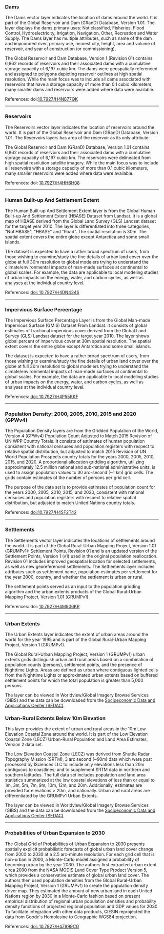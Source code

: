 ### Dams
The Dams vector layer indicates the location of dams around the world. It is part of the Global Reservoir and Dam (GRanD) Database, Version 1.01. The layer displays the dams primary uses: Not classified, Fisheries, Flood Control, Hydroelectricity, Irrigation, Navigation, Other, Recreation and Water Supply. The Dams layer has multiple attributes, such as name of the dam and impounded river, primary use, nearest city, height, area and volume of reservoir, and year of construction (or commissioning).

The Global Reservoir and Dam Database, Version 1 (Revision 01) contains 6,862 records of reservoirs and their associated dams with a cumulative storage capacity of 6,197 cubic km. The dams were geospatially referenced and assigned to polygons depicting reservoir outlines at high spatial resolution. While the main focus was to include all dams associated with reservoirs that have a storage capacity of more than 0.1 cubic kilometers, many smaller dams and reservoirs were added where data were available.

References: doi:[10.7927/H4N877QK](https://doi.org/10.7927/H4N877QK)

----

### Reservoirs
The Reservoirs vector layer indicates the location of reservoirs around the world. It is part of the Global Reservoir and Dam (GRanD) Database, Version 1.01. The Reservoirs layers has area of the reservoir as its only attribute.

The Global Reservoir and Dam (GRanD) Database, Version 1.01 contains 6,862 records of reservoirs and their associated dams with a cumulative storage capacity of 6,197 cubic km. The reservoirs were delineated from high spatial resolution satellite imagery. While the main focus was to include all reservoirs with a storage capacity of more than 0.1 cubic kilometers, many smaller reservoirs were added where data were available.

References: doi: [10.7927/H4HH6H08](https://doi.org/10.7927/H4HH6H08)

----

### Human Built-up And Settlement Extent

The Human Built-up And Settlement Extent layer is from the Global Human Built-up And Settlement Extent (HBASE) Dataset from Landsat. It is a global map of HBASE derived from the Global Land Survey (GLS) Landsat dataset for the target year 2010. The layer is differentiated into three categories, "Not HBASE", "HBASE" and "Road". The spatial resolution is 30m. The spatial extent covers the entire globe except Antarctica and some small islands.

The dataset is expected to have a rather broad spectrum of users, from those wishing to examine/study the fine details of urban land cover over the globe at full 30m resolution to global modelers trying to understand the climate/environmental impacts of man-made surfaces at continental to global scales. For example, the data are applicable to local modeling studies of urban impacts on the energy, water, and carbon cycles, as well as analyses at the individual country level.

References: [doi: 10.7927/H4DN434S](https://doi.org/10.7927/H4DN434S)

----

### Impervious Surface Percentage

The Impervious Surface Percentage Layer is from the Global Man-made Impervious Surface (GMIS) Dataset From Landsat. It consists of global estimates of fractional impervious cover derived from the Global Land Survey (GLS) Landsat dataset for the target year 2010. The layer shows global percent of impervious cover at 30m spatial resolution. The spatial extent covers the entire globe except Antarctica and some small islands.

The dataset is expected to have a rather broad spectrum of users, from those wishing to examine/study the fine details of urban land cover over the globe at full 30m resolution to global modelers trying to understand the climate/environmental impacts of man-made surfaces at continental to global scales. For example, the data are applicable to local modeling studies of urban impacts on the energy, water, and carbon cycles, as well as analyses at the individual country level.

References: [doi: 10.7927/H4P55KKF](https://doi.org/10.7927/H4P55KKF)

----

### Population Density: 2000, 2005, 2010, 2015 and 2020 (GPWv4)
The Population Density layers are from the Gridded Population of the World, Version 4 (GPWv4) Population Count Adjusted to Match 2015 Revision of UN WPP Country Totals. It consists of estimates of human population consistent with national censuses and population registers with respect to relative spatial distribution, but adjusted to match 2015 Revision of UN World Population Prospects country totals for the years 2000, 2005, 2010, 2015, and 2020. A proportional allocation gridding algorithm, utilizing approximately 12.5 million national and sub-national administrative units, is used to assign population values to 30 arc-second (~1 km) grid cells. The grids contain estimates of the number of persons per grid cell.

The purpose of the data set is to provide estimates of population count for the years 2000, 2005, 2010, 2015, and 2020, consistent with national censuses and population registers with respect to relative spatial distribution, but adjusted to match United Nations country totals.

References: [doi:10.7927/H4SF2T42](https://doi.org/10.7927/H4SF2T42)

----

### Settlements
The Settlements vector layer indicates the locations of settlements around the world. It is part of the Global Rural-Urban Mapping Project, Version 1.01 (GRUMPv1): Settlement Points, Revision 01 and is an updated version of the Settlement Points, Version 1 (v1) used in the original population reallocation. Revision 01 includes improved geospatial location for selected settlements, as well as new georeferenced settlements. The Settlements layer includes attributes such as settlement name, population estimates per settlement for the year 2000, country, and whether the settlement is urban or rural.

The settlement points served as an input to the population gridding algorithm and the urban extents products of the Global Rural-Urban Mapping Project, Version 1.01 (GRUMPv1).

References: doi: [10.7927/H4M906KR](https://doi.org/10.7927/H4M906KR)

----

### Urban Extents
The Urban Extents layer indicates the extent of urban areas around the world for the year 1995 and is part of the Global Rural-Urban Mapping Project, Version 1 (GRUMPv1).

The Global Rural-Urban Mapping Project, Version 1 (GRUMPv1) urban extents grids distinguish urban and rural areas based on a combination of population counts (persons), settlement points, and the presence of Nighttime Lights. Areas are defined as urban where contiguous lighted cells from the Nighttime Lights or approximated urban extents based on buffered settlement points for which the total population is greater than 5,000 persons.

The layer can be viewed in Worldview/Global Imagery Browse Services (GIBS) and the data can be downloaded from the [Socioeconomic Data and Applications Center (SEDAC)](https://sedac.ciesin.columbia.edu/data/set/grump-v1-urban-extents).

### Urban-Rural Extents Below 10m Elevation
This layer provides the extent of urban and rural areas in the 10m Low Elevation Coastal Zone around the world. It is part of the Low Elevation Coastal Zone (LECZ) Urban-Rural Population and Land Area Estimates, Version 2 data set.

The Low Elevation Coastal Zone (LECZ) was derived from Shuttle Radar Topography Mission (SRTM), 3 arc second (~90m) data which were post processed by ISciences LLC to include only elevations less than 20m contiguous to coastlines; and to supplement SRTM data in northern and southern latitudes.  The full data set includes population and land area statistics summarized at the low coastal elevations of less than or equal to 1m, 3m, 5m, 7m, 9m, 10m, 12m, and 20m. Additionally, estimates are provided for elevations > 20m, and nationally. Urban and rural areas are differentiated by the GRUMPv1 Urban Extents.

The layer can be viewed in Worldview/Global Imagery Browse Services (GIBS) and the data can be downloaded from the [Socioeconomic Data and Applications Center (SEDAC)](https://sedac.ciesin.columbia.edu/data/set/lecz-urban-rural-population-land-area-estimates-v2).

----

### Probabilities of Urban Expansion to 2030

The Global Grid of Probabilities of Urban Expansion to 2030 presents spatially explicit probabilistic forecasts of global urban land cover change from 2000 to 2030 at a 2.5 arc-minute resolution. For each grid cell that is non-urban in 2000, a Monte-Carlo model assigned a probability of becoming urban by the year 2030. The authors first extracted urban extent circa 2000 from the NASA MODIS Land Cover Type Product Version 5, which provides a conservative estimate of global urban land cover. The authors then used population densities from the Global Rural-Urban Mapping Project, Version 1 (GRUMPv1) to create the population density driver map. They estimated the amount of new urban land in each United Nations region by 2030 in a Monte-Carlo fashion based on present empirical distribution of regional urban population densities and probability density functions of projected regional population and GDP values for 2030. To facilitate integration with other data products, CIESIN reprojected the data from Goode's Homolosine to Geographic WGS84 projection.

References: [doi: 10.7927/H4Z899CG](https://doi.org/10.7927/H4Z899CG)


